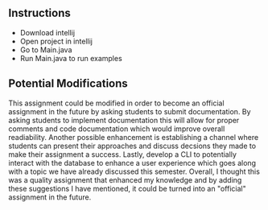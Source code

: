 ## Instructions
* Download intellij
* Open project in intellij
* Go to Main.java
* Run Main.java to run examples

## Potential Modifications
This assignment could be modified in order to become an official assignment in the future by asking students to submit documentation. By asking students to implement 
documentation this will allow for proper comments and code documentation which would improve overall readiability. Another possible enhancement is establishing a channel 
where students can present their approaches and discuss decsions they made to make their assignment a success. Lastly, develop a CLI to potentially interact with the database 
to enhance a user experience which goes along with a topic we have already discussed this semester. Overall, I thought this was a quality assignment that enhanced my 
knowledge and by adding these suggestions I have mentioned, it could be turned into an "official" assignment in the future.
